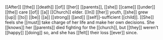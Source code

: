 [[After]] [[the]] [[death]] [[of]] [[her]] [[parents]], [[she]] [[came]] [[under]] [[the]] care [[of]] [[a]] [[Church]] elder. [[In]] [[her]] youth, [[she]] grew [[up]] [[to]] [[be]] [[a]] [[strong]] [[and]] [[self]]-sufficient [[child]]. [[She]] feels she [[must]] take charge of her life and make her own decisions. She [[knows]] her [[parents]] died fighting for the [[church]], but [[they]] weren't [[happy]] [[doing]] so, and she has [[felt]] their loss [[ever]] since.

